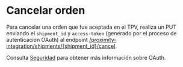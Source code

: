 # Cancelar orden

Para cancelar una orden que fue aceptada en el TPV, realiza un PUT enviando el `shipment_id` y `access-token` (generado por el proceso de autenticación OAuth) al endpoint  [/proximity-integration/shipments/{shipment_id}/cancel](/developers/es/reference/mp_delivery/_proximity-integration_shipments_shipment_id_cancel/put). 

Consulta [Seguridad](/developers/es/guides/additional-content/security/oauth/introduction) para obtener más información sobre OAuth.